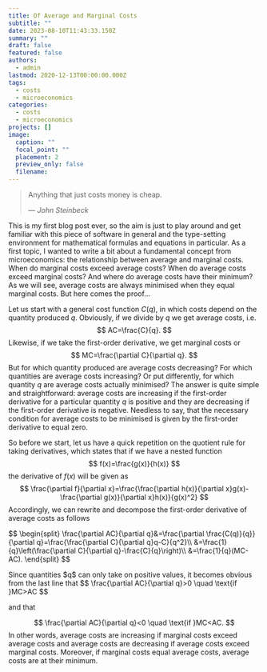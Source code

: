 ```yaml
---
title: Of Average and Marginal Costs
subtitle: ""
date: 2023-08-10T11:43:33.150Z
summary: ""
draft: false
featured: false
authors:
  - admin
lastmod: 2020-12-13T00:00:00.000Z
tags:
  - costs
  - microeconomics
categories:
  - costs
  - microeconomics
projects: []
image:
  caption: ""
  focal_point: ""
  placement: 2
  preview_only: false
  filename:
---
```



> Anything that just costs money is cheap.</p>
> — <cite>John Steinbeck</cite>

This is my first blog post ever, so the aim is just to play around and get familiar with this piece of software in general and the type-setting environment for mathematical formulas and equations in particular. As a first topic, I wanted to write a bit about a fundamental concept from microeconomics: the relationship between average and marginal costs. When do marginal costs exceed average costs? When do average costs exceed marginal costs? And where do average costs have their minimum?
As we will see, average costs are always minimised when they equal marginal costs. But here comes the proof...

Let us start with a general cost function $C(q)$, in which costs depend on the quantity produced $q$. Obviously, if we divide by $q$ we get average costs, i.e.
$$
AC=\frac{C}{q}.
$$
Likewise, if we take the first-order derivative, we get marginal costs or
$$
MC=\frac{\partial C}{\partial q}.
$$
But for which quantity produced are average costs decreasing? For which quantities are average costs increasing? Or put differently, for which quantity $q$ are average costs actually minimised? The answer is quite simple and straightforward: average costs are increasing if the first-order derivative for a particular quantity $q$ is positive and they are decreasing if the first-order derivative is negative. Needless to say, that the necessary condition for average costs to be minimised is given by the first-order derivative to equal zero.

So before we start, let us have a quick repetition on the quotient rule for taking derivatives, which states that if we have a nested function
$$
f(x)=\frac{g(x)}{h(x)}
$$
the derivative of $f(x)$ will be given as
$$
\frac{\partial f}{\partial x}=\frac{\frac{\partial h(x)}{\partial x}g(x)-\frac{\partial g(x)}{\partial x}h(x)}{g(x)^2}
$$
Accordingly, we can rewrite and decompose the first-order derivative of average costs as follows
<p>
$$
\begin{split}
\frac{\partial AC}{\partial q}&=\frac{\partial \frac{C(q)}{q}}{\partial q}=\frac{\frac{\partial C}{\partial q}q-C}{q^2}\\
&=\frac{1}{q}\left(\frac{\partial C}{\partial q}-\frac{C}{q}\right)\\
&=\frac{1}{q}(MC-AC).
\end{split}
$$
</p>
Since quantities $q$ can only take on positive values, it becomes obvious from the last line that
$$
\frac{\partial AC}{\partial q}>0 \quad \text{if }MC>AC
$$

and that

$$
\frac{\partial AC}{\partial q}<0 \quad \text{if }MC<AC.
$$
In other words, average costs are increasing if marginal costs exceed average costs and average costs are decreasing if average costs exceed marginal costs. Moreover, if marginal costs equal average costs, average costs are at their minimum.
